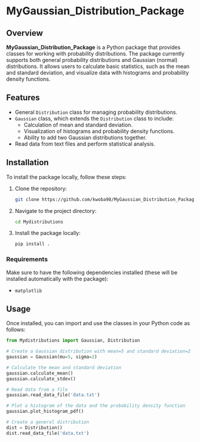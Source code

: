 # MyGaussian_Distribution_Package

## Overview

**MyGaussian_Distribution_Package** is a Python package that provides classes for working with probability distributions. The package currently supports both general probability distributions and Gaussian (normal) distributions. It allows users to calculate basic statistics, such as the mean and standard deviation, and visualize data with histograms and probability density functions.

## Features

- General `Distribution` class for managing probability distributions.
- `Gaussian` class, which extends the `Distribution` class to include:
  - Calculation of mean and standard deviation.
  - Visualization of histograms and probability density functions.
  - Ability to add two Gaussian distributions together.
- Read data from text files and perform statistical analysis.

## Installation

To install the package locally, follow these steps:

1. Clone the repository:

    ```bash
    git clone https://github.com/kwoba98/MyGaussian_Distribution_Package.git
    ```

2. Navigate to the project directory:

    ```bash
    cd Mydistributions
    ```

3. Install the package locally:

    ```bash
    pip install .
    ```

### Requirements

Make sure to have the following dependencies installed (these will be installed automatically with the package):

- `matplotlib`

## Usage

Once installed, you can import and use the classes in your Python code as follows:

```python
from Mydistributions import Gaussian, Distribution

# Create a Gaussian distribution with mean=5 and standard deviation=2
gaussian = Gaussian(mu=5, sigma=2)

# Calculate the mean and standard deviation
gaussian.calculate_mean()
gaussian.calculate_stdev()

# Read data from a file
gaussian.read_data_file('data.txt')

# Plot a histogram of the data and the probability density function
gaussian.plot_histogram_pdf()

# Create a general distribution
dist = Distribution()
dist.read_data_file('data.txt')
